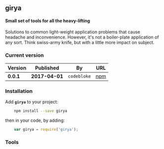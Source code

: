 girya
---

#### Small set of tools for all the heavy-lifting 

Solutions to common light-weight application problems 
that cause headache and inconvenience. However, it's not 
a boiler-plate application of any sort. Think swiss-army knife, but with a little more impact on subject.


### Current version

Version|Published|By|URL
--- | --- | --- | ---
**0.0.1** | **2017-04-01** | `codebloke` | [npm](https://www.npmjs.com/package/girya)

### Installation

Add **`girya`** to your project:

```bash
    npm install --save girya
```
then in your code, by adding:
```javascript
    var girya = require('girya');
```


### Tools

